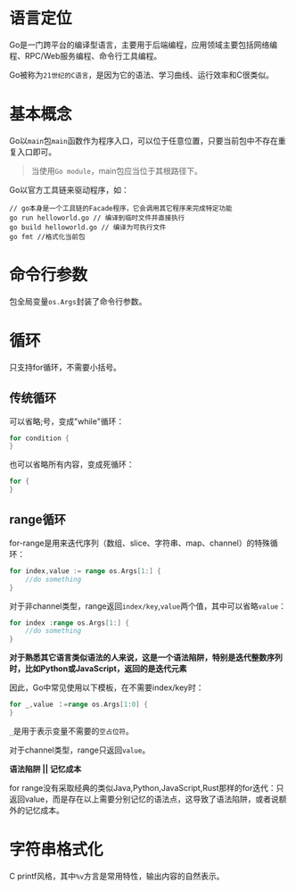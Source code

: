 # 语言定位
Go是一门跨平台的编译型语言，主要用于后端编程，应用领域主要包括网络编程、RPC/Web服务编程、命令行工具编程。

Go被称为`21世纪的C语言`，是因为它的语法、学习曲线、运行效率和C很类似。

# 基本概念
Go以`main`包`main`函数作为程序入口，可以位于任意位置，只要当前包中不存在重复入口即可。

>当使用`Go module`，main包应当位于其根路径下。

Go以官方工具链来驱动程序，如：
```
// go本身是一个工具链的Facade程序，它会调用其它程序来完成特定功能
go run helloworld.go // 编译到临时文件并直接执行
go build helloworld.go // 编译为可执行文件
go fmt //格式化当前包
```

# 命令行参数
包全局变量`os.Args`封装了命令行参数。

# 循环
只支持for循环，不需要小括号。

## 传统循环
可以省略;号，变成"while"循环：
```go
for condition {
}
```
也可以省略所有内容，变成死循环：
```go
for {
}
```

## range循环
for-range是用来迭代序列（数组、slice、字符串、map、channel）的特殊循环：
```go
for index,value := range os.Args[1:] {
    //do something
}
```

对于非channel类型，range返回`index/key`,`value`两个值，其中可以省略`value`：
```go
for index :range os.Args[1:] {
    //do something
}
```
**对于熟悉其它语言类似语法的人来说，这是一个语法陷阱，特别是迭代整数序列时，比如Python或JavaScript，返回的是迭代元素**

因此，Go中常见使用以下模板，在不需要index/key时：
```go
for _,value ：=range os.Args[1:0] {
}
```
`_`是用于表示变量不需要的`空占位符`。

对于channel类型，range只返回`value`。

**语法陷阱 || 记忆成本**

for range没有采取经典的类似Java,Python,JavaScript,Rust那样的for迭代：只返回value，而是存在以上需要分别记忆的语法点，这导致了语法陷阱，或者说额外的记忆成本。

# 字符串格式化
C printf风格，其中`%v`方言是常用特性，输出内容的自然表示。